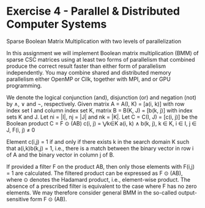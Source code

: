 # Exercise 4 - Parallel & Distributed Computer Systems

Sparse Boolean Matrix Multiplication with two levels of parallelization

In this assignment we will implement Boolean matrix multiplication (BMM) of sparse CSC matrices using at least two forms of parallelism that combined produce the correct result faster than either form of parallelism independently. You may combine shared and distributed memory parallelism either OpenMP or Cilk, together with MPI, and or GPU programming.

We denote the logical conjunction (and), disjunction (or) and negation (not) by ∧, ∨ and ¬, respectively. Given matrix A = A(I, K) = [a(i, k)] with row index set I and column index set K, matrix B = B(K, J) = [b(k, j)] with index sets K and J. Let ni = |I|, nj = |J| and nk = |K|. Let C = C(I, J) = [c(i, j)] be the Boolean product C = F ⊙ (AB) c(i, j) = ⋁k∈K a(i, k) ∧ b(k, j), k ∈ K, i ∈ I, j ∈ J, F(i, j) ≠ 0 

Element c(i,j) = 1 if and only if there exists k in the search domain K such that a(i,k)b(k,j) = 1, i.e., there is a match between the binary vector in row i of A and the binary vector in column j of B.

If provided a filter F on the product AB, then only those elements with F(i,j) = 1 are calculated. The filtered product can be expressed as F ⊙ (AB), where ⊙ denotes the Hadamard product, i.e., element-wise product. The absence of a prescribed filter is equivalent to the case where F has no zero elements. We may therefore consider
general BMM in the so-called output-sensitive form F ⊙ (AB).
 
  

